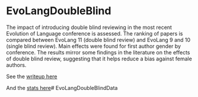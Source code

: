 # EvoLangDoubleBlind

The impact of introducing double blind reviewing in the most recent Evolution of Language conference is assessed.  The ranking of papers is compared between EvoLang 11 (double blind review) and EvoLang 9 and 10 (single blind review).  Main effects were found for first author gender by conference.  The results mirror some findings in the literature on the effects of double blind review, suggesting that it helps reduce a bias against female authors.

See the [writeup here](writeup/EvoLangRankingStudy3Conferences.pdf)

And the [stats here](gendercheck_stats3.html)# EvoLangDoubleBlindData
